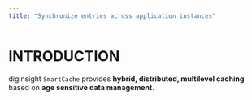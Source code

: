 ```yaml
---
title: "Synchronize entries across application instances"
---
```


# INTRODUCTION 
diginsight `SmartCache` provides __hybrid, distributed, multilevel caching__ based on __age sensitive data management__.<br> 
